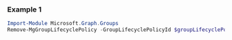 ### Example 1
``` powershell
Import-Module Microsoft.Graph.Groups
Remove-MgGroupLifecyclePolicy -GroupLifecyclePolicyId $groupLifecyclePolicyId
```
